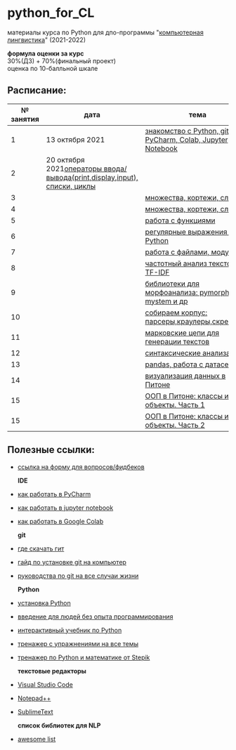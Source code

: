 # python_for_CL
материалы курса по Python для дпо-программы "[компьютерная лингвистика](https://addenda.hse.ru/computational-linguistics)" (2021-2022)

**формула оценки за курс**<br>
30%(ДЗ) + 70%(финальный проект)<br>
оценка по 10-балльной шкале
  
## Расписание: 

|№ занятия|дата|тема|
|-|-|-|
|1|13 октября 2021|[знакомство с Python, git, PyCharm, Colab, Jupyter Notebook](https://github.com/nstsj/python_for_CL/tree/master/class1)|
|2|20 октября 2021[операторы ввода/вывода(print,display,input), списки, циклы](https://github.com/nstsj/python_for_CL/tree/master/io%2C%20lists%2C%20cycles)|
|3||[множества, кортежи, словари](https://github.com/nstsj/python_for_CL/tree/master/sets%2C%20tuples%2C%20dicts)|
|4||[множества, кортежи, словари](https://github.com/nstsj/python_for_CL/tree/master/sets%2C%20tuples%2C%20dicts)|
|5||[работа с функциями](https://github.com/nstsj/python_for_CL/tree/master/functions)|
|6||[регулярные выражения в Python](https://github.com/nstsj/python_for_CL/tree/master/regexes)|
|7||[работа с файлами, модуль os](https://github.com/nstsj/python_for_CL/tree/master/files%20and%20system)|
|8||[частотный анализ текстов и TF-IDF](https://github.com/sjut/DPO_Materials/blob/master/%D0%9F%D1%80%D0%B0%D0%BA%D1%82%D0%B8%D1%87%D0%B5%D1%81%D0%BA%D0%B8%D0%B5%20%D0%B7%D0%B0%D0%BD%D1%8F%D1%82%D0%B8%D1%8F/freq_analysis_tf_idf.ipynb)|
|9||[библиотеки для морфоанализа: pymorphy, mystem и др](https://github.com/nstsj/python_for_CL/tree/master/morpho-analysis)|
|10||[собираем корпус: парсеры,краулеры,скрепперы](https://github.com/nstsj/python_for_CL/tree/master/data_parsers)|
|11||[марковские цепи для генерации текстов](https://github.com/nstsj/python_for_CL/tree/master/markov_textgen)|
|12||[синтаксические анализаторы](https://github.com/nstsj/python_for_CL/tree/master/syntax_parsing)|
|13||[pandas, работа с датасетами](https://github.com/nstsj/python_for_CL/tree/master/pandas)|
|14||[визуализация данных в Питоне](https://github.com/nstsj/python_for_CL/blob/master/dataviz/python_viz_mpl_seaborn.ipynb)|
|15||[ООП в Питоне: классы и объекты. Часть 1](https://github.com/nstsj/python_for_CL/tree/master/OOP)|
|15||[ООП в Питоне: классы и объекты. Часть 2](https://github.com/nstsj/python_for_CL/blob/master/OOP/OOP-2_libraries.ipynb)|


## Полезные ссылки:

* [ссылка на форму для вопросов/фидбеков](https://forms.gle/3aycLhcVfpPmZCA77)<br>

  **IDE**
* [как работать в PyCharm](https://py-charm.blogspot.com/2017/09/blog-post.html)
* [как работать в jupyter notebook](https://devpractice.ru/python-lesson-6-work-in-jupyter-notebook/)
* [как работать в Google Colab](https://towardsdatascience.com/getting-started-with-google-colab-f2fff97f594c) <br>

  **git**
* [где скачать гит](https://git-scm.com/downloads)
* [гайд по установке git на компьютер](https://githowto.com/ru)
* [руководства по git на все случаи жизни](https://guides.github.com/) <br>

  **Python**
* [установка Python](https://www.python.org/downloads/)
* [введение для людей без опыта программирования](https://wiki.python.org/moin/BeginnersGuide/NonProgrammers)
* [интерактивный учебник по Python](https://snakify.org/ru)
* [тренажер с упражнениями на все темы](https://www.w3resource.com/python-exercises/python-basic-exercises.php) 
* [тренажер по Python и математике от Stepik](https://stepik.org/course/3356/promo#toc) <br>

  **текстовые редакторы**
* [Visual Studio Code](https://code.visualstudio.com/)
* [Notepad++](https://notepad-plus-plus.org/downloads/v7.7.1/)
* [SublimeText](https://www.sublimetext.com/3) <br>


  **список библиотек для NLP**
* [awesome list](https://github.com/keon/awesome-nlp#user-content-python)
